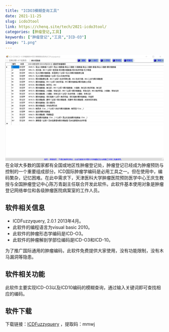 ```yaml
---
title: "ICDO3模糊查询工具"
date: 2021-11-25
slug: icdo3tool
link: https://chenq.site/tech/2021-icdo3tool/
categories: [肿瘤登记,工具]
keywords: ["肿瘤登记","工具","ICD-O3"]
image: "1.png"
---
```


![ICDO3模糊查询工具](1.png)
在全球大多数的国家都有全国或地区性肿瘤登记处，肿瘤登记已经成为肿瘤预防与控制的一个重要组成部分。ICD国际肿瘤学编码是必用工具之一。但在使用中，编码繁杂，记忆困难。在此中需求下，天津医科大学肿瘤医院预防医学中心王庆生教授与全国肿瘤登记中心陈万青副主任联合开发此软件。此软件基本使用对象是肿瘤登记网络单位和各级肿瘤医院病案室的工作人员。

## 软件相关信息

-   ICDFuzzyquery, 2.0.1 2013年4月。
-   此软件的编程语言为visual basic 2010。
-   此软件的肿瘤形态学编码是ICD-O3。
-   此软件的肿瘤解剖学部位编码是ICD-O3和ICD-10。

为了推广国际通用的肿瘤编码，此软件免费提供大家使用，没有功能限制，没有木马漏洞等隐患。

## 软件相关功能

此软件主要实现ICD-O3以及ICD10编码的模糊查询，通过输入关键词即可查找相应的编码。

## 软件下载

下载链接：[ICDFuzzyquery](https://pan.baidu.com/s/15DzpWVetmu7E1kQqk6H-hw?pwd=mmwj) ，提取码：mmwj
